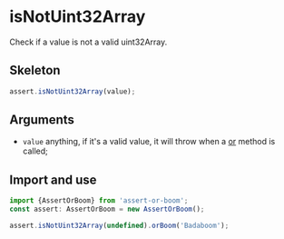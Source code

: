 # isNotUint32Array

Check if a value is not a valid uint32Array.

## Skeleton

```ts
assert.isNotUint32Array(value);
```

## Arguments

- `value` anything, if it's a valid value, it will throw when a [or](../or.md) method is called;

## Import and use

```ts
import {AssertOrBoom} from 'assert-or-boom';
const assert: AssertOrBoom = new AssertOrBoom();

assert.isNotUint32Array(undefined).orBoom('Badaboom');
```
